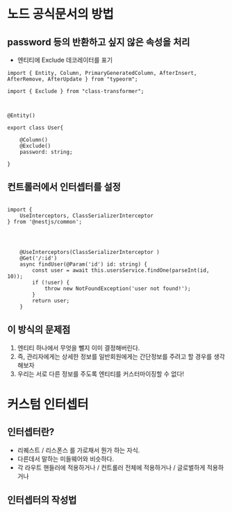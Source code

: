 # 노드 공식문서의 방법
## password 등의 반환하고 싶지 않은 속성을 처리
- 엔티티에 Exclude 데코레이터를 표기
```
import { Entity, Column, PrimaryGeneratedColumn, AfterInsert, AfterRemove, AfterUpdate } from "typeorm";

import { Exclude } from "class-transformer";

  

@Entity()

export class User{

    @Column()
    @Exclude()
    password: string;

}
```
## 컨트롤러에서 인터셉터를 설정
```

import {
    UseInterceptors, ClassSerializerInterceptor
} from '@nestjs/common';


  

    @UseInterceptors(ClassSerializerInterceptor )
    @Get('/:id')
    async findUser(@Param('id') id: string) {
        const user = await this.usersService.findOne(parseInt(id, 10));
        if (!user) {
            throw new NotFoundException('user not found!');
        }
        return user;
    }
```

## 이 방식의 문제점
1. 엔티티 하나에서 무엇을 뺄지 이미 결정해버린다.
2. 즉, 관리자에게는 상세한 정보를 일반회원에게는 간단정보를 주려고 할 경우를 생각해보자
3. 우리는 서로 다른 정보를 주도록 엔티티를 커스터마이징할 수 없다!

# 커스텀 인터셉터

## 인터셉터란?
- 리퀘스트 / 리스폰스 를 가로채서 뭔가 하는 자식.
- 다른데서 말하는 미들웨어와 비슷하다.
- 각 라우트 핸들러에 적용하거나 / 컨트롤러 전체에 적용하거나 / 글로벌하게 적용하거나
## 인터셉터의 작성법

